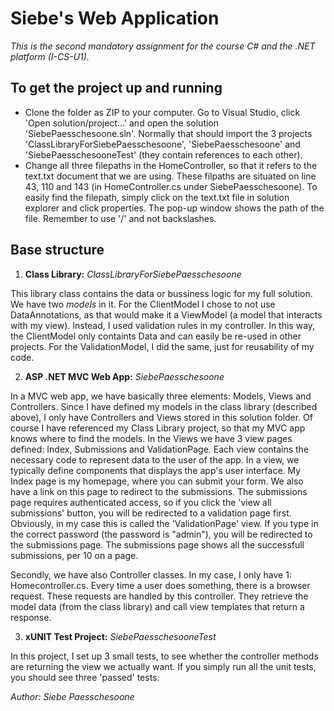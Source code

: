 # Siebe's Web Application

*This is the second mandatory assignment for the course C# and the .NET platform (I-CS-U1).*


## To get the project up and running

* Clone the folder as ZIP to your computer. Go to Visual Studio, click 'Open solution/project...' and open the solution 'SiebePaesschesoone.sln'. Normally that should import the 3 projects 'ClassLibraryForSiebePaesschesoone', 'SiebePaesschesoone' and 'SiebePaesschesooneTest' (they contain references to each other).
* Change all three filepaths in the HomeController, so that it refers to the text.txt document that we are using. These filpaths are situated on line 43, 110 and 143 (in HomeController.cs under SiebePaesschesoone). To easily find the filepath, simply click on the text.txt file in solution explorer and click properties. The pop-up window shows the path of the file. Remember to use '/' and not backslashes.




## Base structure
1. **Class Library:** *ClassLibraryForSiebePaesschesoone*

This library class contains the data or bussiness logic for my full solution. We have two *models* in it. For the ClientModel I chose to not use DataAnnotations, as that would make it a ViewModel (a model that interacts with my view). Instead, I used validation rules in my controller. In this way, the ClientModel only containts Data and can easily be re-used in other projects. For the ValidationModel, I did the same, just for reusability of my code.

2. **ASP .NET MVC Web App:** *SiebePaesschesoone*

In a MVC web app, we have basically three elements: Models, Views and Controllers. Since I have defined my models in the class library (described above), I only have Controllers and Views stored in this solution folder. Of course I have referenced my Class Library project, so that my MVC app knows where to find the models. In the Views we have 3 view pages defined: Index, Submissions and ValidationPage. Each view contains the necessary code to represent data to the user of the app. In a view, we typically define components that displays the app's user interface. My Index page is my homepage, where you can submit your form. We also have a link on this page to redirect to the submissions. The submissions page requires authenticated access, so if you click the 'view all submissions' button, you will be redirected to a validation page first. Obviously, in my case this is called the 'ValidationPage' view. If you type in the correct password (the password is "admin"), you will be redirected to the submissions page. The submissions page shows all the successfull submissions, per 10 on a page.

Secondly, we have also Controller classes. In my case, I only have 1: Homecontroller.cs. Every time a user does something, there is a browser request. These requests are handled by this controller. They retrieve the model data (from the class library) and call view templates that return a response.

3. **xUNIT Test Project:** *SiebePaesschesooneTest*

In this project, I set up 3 small tests, to see whether the controller methods are returning the view we actually want. If you simply run all the unit tests, you should see three 'passed' tests.


*Author: Siebe Paesschesoone*


